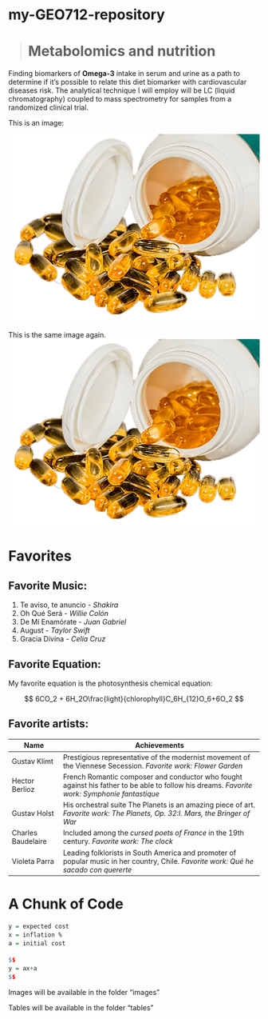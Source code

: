 
<!-- README.md is generated from README.Rmd. Please edit that file -->

# my-GEO712-repository

<!-- badges: start -->
<!-- badges: end -->

> # Metabolomics and nutrition

Finding biomarkers of **Omega-3** intake in serum and urine as a path to
determine if it’s possible to relate this diet biomarker with
cardiovascular diseases risk. The analytical technique I will employ
will be LC (liquid chromatography) coupled to mass spectrometry for
samples from a randomized clinical trial.

This is an image:

![](\images\omega3.png)

This is the same image again. ![](\images\omega3.png)

# Favorites

## Favorite Music:

1.  Te aviso, te anuncio - *Shakira*
2.  Oh Qué Será - *Willie Colón*
3.  De Mí Enamórate - *Juan Gabriel*
4.  August - *Taylor Swift*
5.  Gracia Divina - *Celia Cruz*

## Favorite Equation:

My favorite equation is the photosynthesis chemical equation:

$$
6CO_2 + 6H_2O\frac{light}{chlorophyll}C_6H_{12}O_6+6O_2
$$

## Favorite artists:

| **Name**           | **Achievements**                                                                                                                             |
|--------------------|----------------------------------------------------------------------------------------------------------------------------------------------|
| Gustav Klimt       | Prestigious representative of the modernist movement of the Viennese Secession. *Favorite work: Flower Garden*                               |
| Hector Berlioz     | French Romantic composer and conductor who fought against his father to be able to follow his dreams. *Favorite work: Symphonie fantastique* |
| Gustav Holst       | His orchestral suite The Planets is an amazing piece of art. *Favorite work: The Planets, Op. 32:I. Mars, the Bringer of War*                |
| Charles Baudelaire | Included among the *cursed poets of France* in the 19th century. *Favorite work: The clock*                                                  |
| Violeta Parra      | Leading folklorists in South America and promoter of popular music in her country, Chile. *Favorite work: Qué he sacado con quererte*        |

# A Chunk of Code

``` r
y = expected cost
x = inflation %
a = initial cost

$$
y = ax+a
$$
```

Images will be available in the folder “images”

Tables will be available in the folder “tables”

